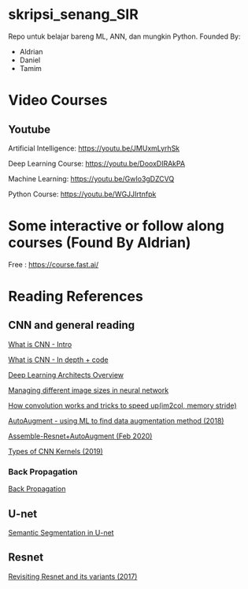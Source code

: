 # skripsi_senang_SIR
Repo untuk belajar bareng ML, ANN, dan mungkin Python. Founded By:
- Aldrian
- Daniel
- Tamim
# Video Courses
## Youtube
Artificial Intelligence:
https://youtu.be/JMUxmLyrhSk

Deep Learning Course:
https://youtu.be/DooxDIRAkPA

Machine Learning:
https://youtu.be/GwIo3gDZCVQ

Python Course:
https://youtu.be/WGJJIrtnfpk

# Some interactive or follow along courses (Found By Aldrian)
Free :
https://course.fast.ai/


# Reading References
## CNN and general reading

[What is CNN - Intro](https://medium.com/@RaghavPrabhu/understanding-of-convolutional-neural-network-cnn-deep-learning-99760835f148)

[What is CNN - In depth + code](https://towardsdatascience.com/convolutional-neural-networks-from-the-ground-up-c67bb41454e1)

[Deep Learning Architects Overview](https://towardsdatascience.com/deep-learning-based-super-resolution-without-using-a-gan-11c9bb5b6cd5)

[Managing different image sizes in neural network](https://medium.com/neuronio/how-to-deal-with-image-resizing-in-deep-learning-e5177fad7d89)

[How convolution works and tricks to speed up(im2col, memory stride)](https://towardsdatascience.com/how-are-convolutions-actually-performed-under-the-hood-226523ce7fbf)

[AutoAugment - using ML to find data augmentation method (2018)](https://towardsdatascience.com/how-to-improve-your-image-classifier-with-googles-autoaugment-77643f0be0c9)

[Assemble-Resnet+AutoAugment (Feb 2020)](https://medium.com/analytics-vidhya/assemble-resnet-that-is-5-times-faster-with-the-same-accuracy-as-efficientnet-b6-autoaugment-c752f1835c38)

[Types of CNN Kernels (2019)](https://towardsdatascience.com/types-of-convolution-kernels-simplified-f040cb307c37)
### Back Propagation

[Back Propagation](https://codesachin.wordpress.com/2015/12/06/backpropagation-for-dummies/)

## U-net

[Semantic Segmentation in U-net](https://towardsdatascience.com/understanding-semantic-segmentation-with-unet-6be4f42d4b47)


## Resnet

[Revisiting Resnet and its variants (2017)](https://towardsdatascience.com/an-overview-of-resnet-and-its-variants-5281e2f56035)
